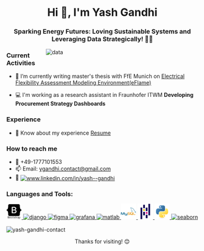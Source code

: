 <h1 align="center">Hi 👋, I'm Yash Gandhi</h1>
<h3 align="center">Sparking Energy Futures: Loving Sustainable Systems and Leveraging Data Strategically! 🌿✨</h3>
<img align = "right" alt = "data" width =400 src = "https://user-images.githubusercontent.com/84115928/142569072-22fdc7ac-5815-4e96-b84d-f918a85d47ec.gif">

### Current Activities
- 🔭 I’m currently writing master's thesis with FfE Munich on [Electrical Flexibility Assessment Modeling Environment(eFlame)](https://www.ffe.de/tools/eflame-electric-flexibility-assessment-modeling-environment/)

- 💻 I'm working as a research assistant in Fraunhofer ITWM **Developing Procurement Strategy Dashboards**

<!-- Experience Section -->
### Experience
- 📜 Know about my experience [Resume](https://drive.google.com/file/d/1Qu40ihyPGnxIO5l-9DvDS68ZUrGTD88s/view?usp=drive_link)

<!-- Contact Section -->
### How to reach me
- 📱 +49-1777101553
- 📫 Email: ygandhi.contact@gmail.com
- 💼 <a href="https://linkedin.com/in/www.linkedin.com/in/yash--gandhi" target="blank"><img align="center" src="https://raw.githubusercontent.com/rahuldkjain/github-profile-readme-generator/master/src/images/icons/Social/linked-in-alt.svg" alt="www.linkedin.com/in/yash--gandhi" height="30" width="40" /></a>





<h3 align="left">Languages and Tools:</h3>
<p align="left"> <a href="https://getbootstrap.com" target="_blank" rel="noreferrer"> <img src="https://raw.githubusercontent.com/devicons/devicon/master/icons/bootstrap/bootstrap-plain-wordmark.svg" alt="bootstrap" width="40" height="40"/> </a> <a href="https://www.djangoproject.com/" target="_blank" rel="noreferrer"> <img src="https://cdn.worldvectorlogo.com/logos/django.svg" alt="django" width="40" height="40"/> </a> <a href="https://www.figma.com/" target="_blank" rel="noreferrer"> <img src="https://www.vectorlogo.zone/logos/figma/figma-icon.svg" alt="figma" width="40" height="40"/> </a> <a href="https://grafana.com" target="_blank" rel="noreferrer"> <img src="https://www.vectorlogo.zone/logos/grafana/grafana-icon.svg" alt="grafana" width="40" height="40"/> </a> <a href="https://www.mathworks.com/" target="_blank" rel="noreferrer"> <img src="https://upload.wikimedia.org/wikipedia/commons/2/21/Matlab_Logo.png" alt="matlab" width="40" height="40"/> </a> <a href="https://www.mysql.com/" target="_blank" rel="noreferrer"> <img src="https://raw.githubusercontent.com/devicons/devicon/master/icons/mysql/mysql-original-wordmark.svg" alt="mysql" width="40" height="40"/> </a> <a href="https://pandas.pydata.org/" target="_blank" rel="noreferrer"> <img src="https://raw.githubusercontent.com/devicons/devicon/2ae2a900d2f041da66e950e4d48052658d850630/icons/pandas/pandas-original.svg" alt="pandas" width="40" height="40"/> </a> <a href="https://www.python.org" target="_blank" rel="noreferrer"> <img src="https://raw.githubusercontent.com/devicons/devicon/master/icons/python/python-original.svg" alt="python" width="40" height="40"/> </a> <a href="https://seaborn.pydata.org/" target="_blank" rel="noreferrer"> <img src="https://seaborn.pydata.org/_images/logo-mark-lightbg.svg" alt="seaborn" width="40" height="40"/> </a> </p>

<p><img align="center" src="https://github-readme-stats.vercel.app/api/top-langs?username=yash-gandhi-contact&show_icons=true&locale=en&layout=compact" alt="yash-gandhi-contact" /></p>

<div align="center">
  <p>Thanks for visiting! 😊</p>
</div>

